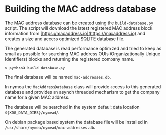 # Building the MAC address database

The MAC address database can be created using the `build-database.py` script.
The script will download the latest registered MAC address block information
from [https://macaddress.io](https://macaddress.io) and creates a size and access optimized
SQLITE database file.

The generated database is read performance optimized and tried to keep as small as possible for
searching MAC address OUIs (Organizationally Unique Identifiers) blocks and returning the registered company name.

    $ python3 build-database.py

The final database will be named `mac-addresses.db`.

In nymea the `MacAddressDatabase` class will provide access to this generated database and provides an asynch threaded mechanism to
get the company name for a given MAC address.

The database will be searched in the system default data location `${XDG_DATA_DIRS}/nymead/`.

On debian package based system the database file will be installed in `/usr/share/nymea/nymead/mac-addresses.db`.

